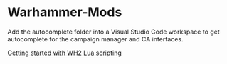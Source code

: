 # Warhammer-Mods

Add the autocomplete folder into a Visual Studio Code workspace to get autocomplete for the campaign manager and CA interfaces.

[Getting started with WH2 Lua scripting](https://shazbot.github.io/Warhammer-Mods)
